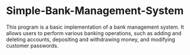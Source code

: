 # Simple-Bank-Management-System
This program is a basic implementation of a bank management system. It allows users to perform various banking operations, such as adding and deleting accounts, depositing and withdrawing money, and modifying customer passwords.
